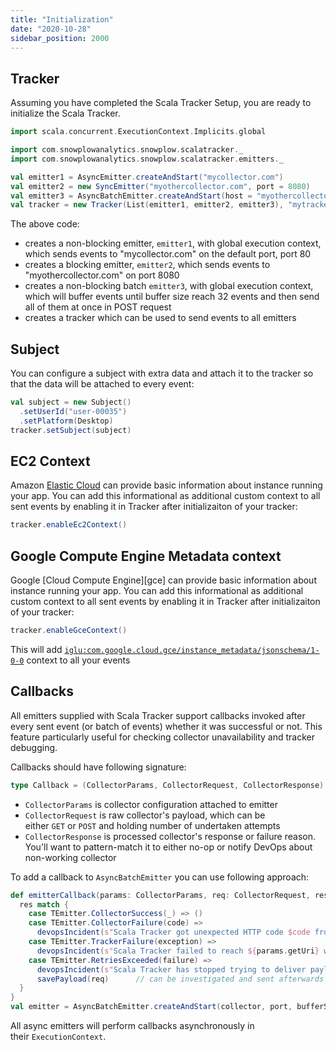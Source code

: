 ```yaml
---
title: "Initialization"
date: "2020-10-28"
sidebar_position: 2000
---
```


## Tracker

Assuming you have completed the Scala Tracker Setup, you are ready to initialize the Scala Tracker.

```scala
import scala.concurrent.ExecutionContext.Implicits.global

import com.snowplowanalytics.snowplow.scalatracker._
import com.snowplowanalytics.snowplow.scalatracker.emitters._

val emitter1 = AsyncEmitter.createAndStart("mycollector.com")
val emitter2 = new SyncEmitter("myothercollector.com", port = 8080)
val emitter3 = AsyncBatchEmitter.createAndStart(host = "myothercollector.com", port = 8080, bufferSize = 32)
val tracker = new Tracker(List(emitter1, emitter2, emitter3), "mytrackername", "myapplicationid")
```

The above code:

- creates a non-blocking emitter, `emitter1`, with global execution context, which sends events to "mycollector.com" on the default port, port 80
- creates a blocking emitter, `emitter2`, which sends events to "myothercollector.com" on port 8080
- creates a non-blocking batch `emitter3`, with global execution context, which will buffer events until buffer size reach 32 events and then send all of them at once in POST request
- creates a tracker which can be used to send events to all emitters

## Subject

You can configure a subject with extra data and attach it to the tracker so that the data will be attached to every event:

```scala
val subject = new Subject()
  .setUserId("user-00035")
  .setPlatform(Desktop)
tracker.setSubject(subject)
```

## EC2 Context

Amazon [Elastic Cloud](https://aws.amazon.com/ec2/) can provide basic information about instance running your app. You can add this informational as additional custom context to all sent events by enabling it in Tracker after initializaiton of your tracker:

```scala
tracker.enableEc2Context()
```

## Google Compute Engine Metadata context

Google \[Cloud Compute Engine\]\[gce\] can provide basic information about instance running your app. You can add this informational as additional custom context to all sent events by enabling it in Tracker after initializaiton of your tracker:

```scala
tracker.enableGceContext()
```

This will add [`iglu:com.google.cloud.gce/instance_metadata/jsonschema/1-0-0`](https://github.com/snowplow/iglu-central/blob/152c90a72d5888460985ea43605afb5252180b10/schemas/com.google.cloud.gce/instance_metadata/jsonschema/1-0-0) context to all your events

## Callbacks

All emitters supplied with Scala Tracker support callbacks invoked after every sent event (or batch of events) whether it was successful or not. This feature particularly useful for checking collector unavailability and tracker debugging.

Callbacks should have following signature:

```scala
type Callback = (CollectorParams, CollectorRequest, CollectorResponse) => Unit
```

- `CollectorParams` is collector configuration attached to emitter
- `CollectorRequest` is raw collector's payload, which can be either `GET` or `POST` and holding number of undertaken attempts
- `CollectorResponse` is processed collector's response or failure reason. You'll want to pattern-match it to either no-op or notify DevOps about non-working collector

To add a callback to `AsyncBatchEmitter` you can use following approach:

```scala
def emitterCallback(params: CollectorParams, req: CollectorRequest, res: CollectorResponse): Unit = {
  res match {
    case TEmitter.CollectorSuccess(_) => ()
    case TEmitter.CollectorFailure(code) =>
      devopsIncident(s"Scala Tracker got unexpected HTTP code $code from ${params.getUri}")
    case TEmitter.TrackerFailure(exception) =>
      devopsIncident(s"Scala Tracker failed to reach ${params.getUri} with following exception $exception after ${req.attempt} attempt")
    case TEmitter.RetriesExceeded(failure) =>
      devopsIncident(s"Scala Tracker has stopped trying to deliver payload after following failure: $failure")
      savePayload(req)      // can be investigated and sent afterwards
  }
}
val emitter = AsyncBatchEmitter.createAndStart(collector, port, bufferSize = 32, callback = Some(emitterCallback _))
```

All async emitters will perform callbacks asynchronously in their `ExecutionContext`.
